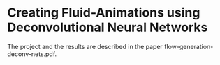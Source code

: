 # Creating Fluid-Animations using Deconvolutional Neural Networks

The project and the results are described in the paper flow-generation-deconv-nets.pdf.